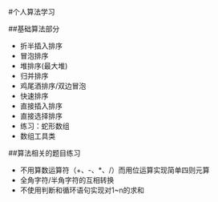 #个人算法学习

##基础算法部分

* 折半插入排序
* 冒泡排序
* 堆排序(最大堆)
* 归并排序
* 鸡尾酒排序/双边冒泡
* 快速排序
* 直接插入排序
* 直接选择排序
* 练习：蛇形数组
* 数组工具类

##算法相关的题目练习

* 不用算数运算符（+、-、*、/）而用位运算实现简单四则元算
* 全角字符/半角字符的互相转换
* 不使用判断和循环语句实现对1~n的求和
